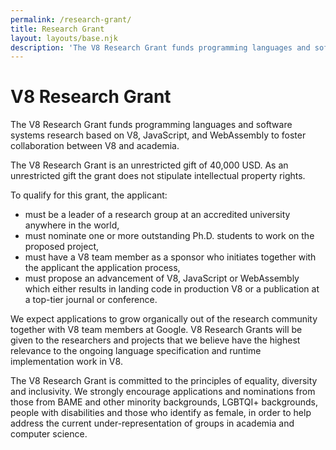 ```yaml
---
permalink: /research-grant/
title: Research Grant
layout: layouts/base.njk
description: 'The V8 Research Grant funds programming languages and software systems research based on V8, JavaScript, and WebAssembly.'
---
```

# V8 Research Grant

The V8 Research Grant funds programming languages and software systems research based on V8, JavaScript, and WebAssembly to foster collaboration between V8 and academia.

The V8 Research Grant is an unrestricted gift of 40,000 USD. As an unrestricted gift the grant does not stipulate intellectual property rights.

To qualify for this grant, the applicant:

- must be a leader of a research group at an accredited university anywhere in the world,
- must nominate one or more outstanding Ph.D. students to work on the proposed project,
- must have a V8 team member as a sponsor who initiates together with the applicant the application process,
- must propose an advancement of V8, JavaScript or WebAssembly which either results in landing code in production V8 or a publication at a top-tier journal or conference.

We expect applications to grow organically out of the research community together with V8 team members at Google. V8 Research Grants will be given to the researchers and projects that we believe have the highest relevance to the ongoing language specification and runtime implementation work in V8.

The V8 Research Grant is committed to the principles of equality, diversity and inclusivity. We strongly encourage applications and nominations from those from BAME and other minority backgrounds, LGBTQI+ backgrounds, people with disabilities and those who identify as female, in order to help address the current under-representation of groups in academia and computer science.
